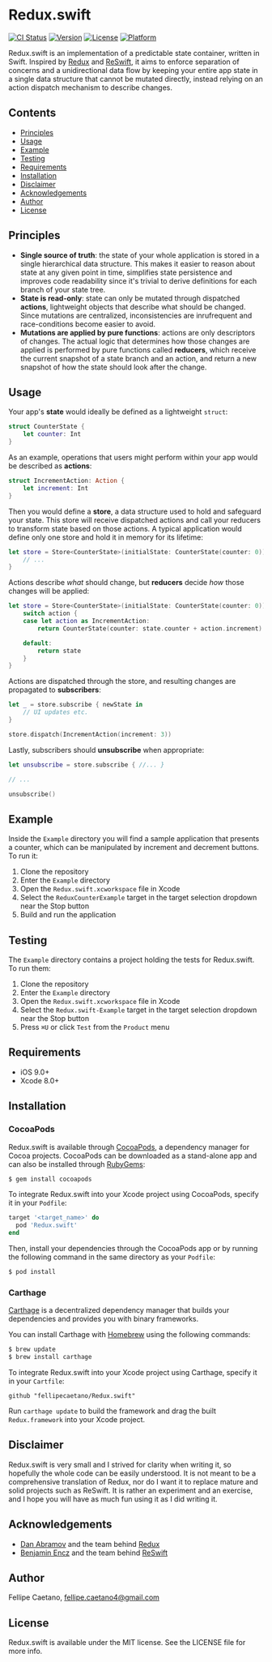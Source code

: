 # Redux.swift

[![CI Status](http://img.shields.io/travis/fellipecaetano/Redux.swift.svg?style=flat)](https://travis-ci.org/fellipecaetano/Redux.swift)
[![Version](https://img.shields.io/cocoapods/v/Redux.swift.svg?style=flat)](http://cocoapods.org/pods/Redux.swift)
[![License](https://img.shields.io/cocoapods/l/Redux.swift.svg?style=flat)](http://cocoapods.org/pods/Redux.swift)
[![Platform](https://img.shields.io/cocoapods/p/Redux.swift.svg?style=flat)](http://cocoapods.org/pods/Redux.swift)

Redux.swift is an implementation of a predictable state container, written in Swift. Inspired by [Redux](http://redux.js.org) and [ReSwift](https://github.com/ReSwift/ReSwift), it aims to enforce separation of concerns and a unidirectional data flow by keeping your entire app state in a single data structure that cannot be mutated directly, instead relying on an action dispatch mechanism to describe changes.

## Contents

- [Principles](#principles)
- [Usage](#usage)
- [Example](#example)
- [Testing](#testing)
- [Requirements](#requirements)
- [Installation](#installation)
- [Disclaimer](#disclaimer)
- [Acknowledgements](#acknowledgements)
- [Author](#author)
- [License](#license)

## Principles

- **Single source of truth**: the state of your whole application is stored in a single hierarchical data structure. This makes it easier to reason about state at any given point in time, simplifies state persistence and improves code readability since it's trivial to derive definitions for each branch of your state tree.
- **State is read-only**: state can only be mutated through dispatched **actions**, lightweight objects that describe what should be changed. Since mutations are centralized, inconsistencies are inrufrequent and race-conditions become easier to avoid.
- **Mutations are applied by pure functions**: actions are only descriptors of changes. The actual logic that determines how those changes are applied is performed by pure functions called **reducers**, which receive the current snapshot of a state branch and an action, and return a new snapshot of how the state should look after the change.

## Usage

Your app's **state** would ideally be defined as a lightweight `struct`:

```swift
struct CounterState {
    let counter: Int
}
```

As an example, operations that users might perform within your app would be described as **actions**:

```swift
struct IncrementAction: Action {
    let increment: Int
}
```

Then you would define a **store**, a data structure used to hold and safeguard your state. This store will receive dispatched actions and call your reducers to transform state based on those actions. A typical application would define only one store and hold it in memory for its lifetime:

```swift
let store = Store<CounterState>(initialState: CounterState(counter: 0)) { state, action in
    // ...
}
```

Actions describe *what* should change, but **reducers** decide *how* those changes will be applied:

```swift
let store = Store<CounterState>(initialState: CounterState(counter: 0)) { state, action in
    switch action {
    case let action as IncrementAction:
        return CounterState(counter: state.counter + action.increment)

    default:
        return state
    }
}
```

Actions are dispatched through the store, and resulting changes are propagated to **subscribers**:

```swift
let _ = store.subscribe { newState in
    // UI updates etc.
}

store.dispatch(IncrementAction(increment: 3))
```

Lastly, subscribers should **unsubscribe** when appropriate:

```swift
let unsubscribe = store.subscribe { //... }

// ...

unsubscribe()

```

## Example

Inside the `Example` directory you will find a sample application that presents a counter, which can be manipulated by increment and decrement buttons. To run it:

1. Clone the repository
2. Enter the `Example` directory
3. Open the `Redux.swift.xcworkspace` file in Xcode
4. Select the `ReduxCounterExample` target in the target selection dropdown near the Stop button
5. Build and run the application

## Testing

The `Example` directory contains a project holding the tests for Redux.swift. To run them:

1. Clone the repository
2. Enter the `Example` directory
3. Open the `Redux.swift.xcworkspace` file in Xcode
4. Select the `Redux.swift-Example` target in the target selection dropdown near the Stop button
5. Press `⌘U` or click `Test` from the `Product` menu

## Requirements

- iOS 9.0+
- Xcode 8.0+

## Installation

### CocoaPods

Redux.swift is available through [CocoaPods](http://cocoapods.org), a dependency manager for Cocoa projects. CocoaPods can be downloaded as a stand-alone app and can also be installed through [RubyGems](https://rubygems.org/):

```bash
$ gem install cocoapods
```

To integrate Redux.swift into your Xcode project using CocoaPods, specify it in your `Podfile`:

```ruby
target '<target_name>' do
  pod 'Redux.swift'
end
```

Then, install your dependencies through the CocoaPods app or by running the following command in the same directory as your `Podfile`:

```bash
$ pod install
```

### Carthage

[Carthage](https://github.com/Carthage/Carthage) is a decentralized dependency manager that builds your dependencies and provides you with binary frameworks.

You can install Carthage with [Homebrew](http://brew.sh/) using the following commands:

```bash
$ brew update
$ brew install carthage
```

To integrate Redux.swift into your Xcode project using Carthage, specify it in your `Cartfile`:

```ogdl
github "fellipecaetano/Redux.swift"
```

Run `carthage update` to build the framework and drag the built `Redux.framework` into your Xcode project.

## Disclaimer

Redux.swift is very small and I strived for clarity when writing it, so hopefully the whole code can be easily understood. It is not meant to be a comprehensive translation of Redux, nor do I want it to replace mature and solid projects such as ReSwift. It is rather an experiment and an exercise, and I hope you will have as much fun using it as I did writing it.

## Acknowledgements

- [Dan Abramov](http://twitter.com/dan_abramov) and the team behind [Redux](http://redux.js.org)
- [Benjamin Encz](http://www.benjamin-encz.de/) and the team behind [ReSwift](https://github.com/ReSwift/ReSwift)

## Author

Fellipe Caetano, fellipe.caetano4@gmail.com

## License

Redux.swift is available under the MIT license. See the LICENSE file for more info.
